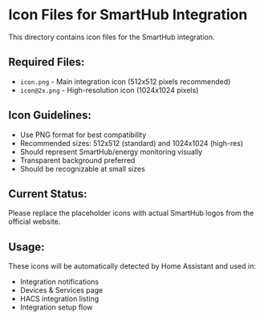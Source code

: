 # Icon Files for SmartHub Integration

This directory contains icon files for the SmartHub integration.

## Required Files:
- `icon.png` - Main integration icon (512x512 pixels recommended)
- `icon@2x.png` - High-resolution icon (1024x1024 pixels)

## Icon Guidelines:
- Use PNG format for best compatibility
- Recommended sizes: 512x512 (standard) and 1024x1024 (high-res)
- Should represent SmartHub/energy monitoring visually
- Transparent background preferred
- Should be recognizable at small sizes

## Current Status:
Please replace the placeholder icons with actual SmartHub logos from the official website.

## Usage:
These icons will be automatically detected by Home Assistant and used in:
- Integration notifications
- Devices & Services page
- HACS integration listing
- Integration setup flow